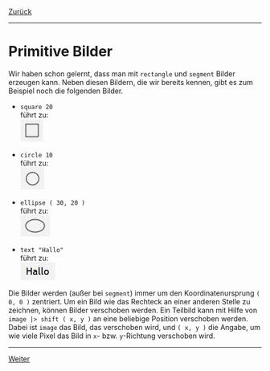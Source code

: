 [Zurück](Nikolaus.md)

---

# Primitive Bilder

Wir haben schon gelernt, dass man mit `rectangle` und `segment` Bilder erzeugen kann.
Neben diesen Bildern, die wir bereits kennen, gibt es zum Beispiel noch die folgenden Bilder.

* `square 20`  
  führt zu:  
  ![square](../images/square.png)

* `circle 10`  
  führt zu:  
  ![circle](../images/circle.png)

* `ellipse ( 30, 20 )`  
  führt zu:  
  ![oval](../images/oval.png)

* `text "Hallo"`  
  führt zu:  
  ![text](../images/text.png)

Die Bilder werden (außer bei `segment`) immer um den Koordinatenursprung `( 0, 0 )` zentriert.
Um ein Bild wie das Rechteck an einer anderen Stelle zu zeichnen, können Bilder verschoben werden.
Ein Teilbild kann mit Hilfe von `image |> shift ( x, y )` an eine beliebige Position verschoben werden.
Dabei ist `image` das Bild, das verschoben wird, und `( x, y )` die Angabe, um wie viele Pixel das Bild in `x`- bzw. `y`-Richtung verschoben wird.

---

[Weiter](Re-Use.md)
